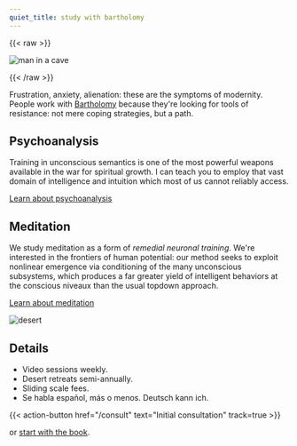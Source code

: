 ```yaml
---
quiet_title: study with bartholomy
---
```


<!-- HACK: file cannot begin with a shortcode; yaml or comment fixes it -->

{{< raw >}}

<img srcset="/covers/caveguy_420.jpg 420w,
              /covers/caveguy_720.jpg 720w"
sizes="(max-width: 425px) 100vw, 100vw"
src="/covers/caveguy_720.jpg" alt="man in a cave" />

{{< /raw >}}

Frustration, anxiety, alienation: these are the symptoms of modernity. People work with [Bartholomy](/about) because they're looking for tools of resistance: not mere coping strategies, but a path.

## Psychoanalysis

Training in unconscious semantics is one of the most powerful weapons available in the war for spiritual growth. I can teach you to employ that vast domain of intelligence and intuition which most of us cannot reliably access.

[Learn about psychoanalysis](/posts/uncanny/)

## Meditation

We study meditation as a form of *remedial neuronal training*. We're interested in the frontiers of human potential: our method seeks to exploit nonlinear emergence via conditioning of the many unconscious subsystems, which produces a far greater yield of intelligent behaviors at the conscious niveaux than the usual topdown approach.

[Learn about meditation](/posts/why-meditate/)

![desert](/landscape.jpg)

## Details

* Video sessions weekly.
* Desert retreats semi-annually.
* Sliding scale fees.
* Se habla español, más o menos. Deutsch kann ich.

{{< action-button href="/consult" text="Initial consultation" track=true >}}

or [start with the book](https://www.amazon.com/dp/1737889420).
